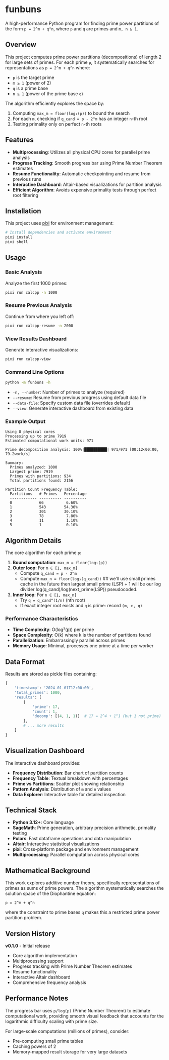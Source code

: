 # funbuns

A high-performance Python program for finding prime power partitions of the form `p = 2^m + q^n`, where `p` and `q` are primes and `m, n ≥ 1`.

## Overview

This project computes prime power partitions (decompositions) of length 2 for large sets of primes. For each prime `p`, it systematically searches for representations as `p = 2^m + q^n` where:
- `p` is the target prime
- `m ≥ 1` (power of 2)  
- `q` is a prime base
- `n ≥ 1` (power of the prime base `q`)

The algorithm efficiently explores the space by:
1. Computing `max_m = floor(log₂(p))` to bound the search
2. For each `m`, checking if `q_cand = p - 2^m` has an integer `n`-th root
3. Testing primality only on perfect `n`-th roots

## Features

- **Multiprocessing**: Utilizes all physical CPU cores for parallel prime analysis
- **Progress Tracking**: Smooth progress bar using Prime Number Theorem estimates
- **Resume Functionality**: Automatic checkpointing and resume from previous runs
- **Interactive Dashboard**: Altair-based visualizations for partition analysis
- **Efficient Algorithm**: Avoids expensive primality tests through perfect root filtering

## Installation

This project uses [pixi](https://pixi.sh) for environment management:

```bash
# Install dependencies and activate environment
pixi install
pixi shell
```

## Usage

### Basic Analysis

Analyze the first 1000 primes:
```bash
pixi run calcpp -n 1000
```

### Resume Previous Analysis

Continue from where you left off:
```bash
pixi run calcpp-resume -n 2000
```

### View Results Dashboard

Generate interactive visualizations:
```bash
pixi run calcpp-view
```

### Command Line Options

```bash
python -m funbuns -h
```

- `-n, --number`: Number of primes to analyze (required)
- `--resume`: Resume from previous progress using default data file  
- `--data-file`: Specify custom data file (overrides default)
- `--view`: Generate interactive dashboard from existing data

### Example Output

```
Using 8 physical cores
Processing up to prime 7919
Estimated computational work units: 971

Prime decomposition analysis: 100%|██████████| 971/971 [00:12<00:00, 79.2work/s]

Summary:
  Primes analyzed: 1000
  Largest prime: 7919
  Primes with partitions: 934
  Total partitions found: 2156

Partition Count Frequency Table:
  Partitions   # Primes   Percentage
  ------------ ---------- ----------
  0            66          6.60%
  1            543        54.30%
  2            301        30.10%
  3            78          7.80%
  4            11          1.10%
  5            1           0.10%
```

## Algorithm Details

The core algorithm for each prime `p`:

1. **Bound computation**: `max_m = floor(log₂(p))`
2. **Outer loop**: For `m ∈ [1, max_m]`
   - Compute `q_cand = p - 2^m`
   - Compute `max_n = floor(log₃(q_cand))` ## we'll use small primes cache in the future then largest small prime (LSP) + 1 will be our log divider log(q_cand)/log(next_prime(LSP)) pseudocoded.
3. **Inner loop**: For `n ∈ [1, max_n]`
   - Try `q = q_cand^(1/n)` (nth root)
   - If exact integer root exists and `q` is prime: record `(m, n, q)`

### Performance Characteristics

- **Time Complexity**: O(log²(p)) per prime
- **Space Complexity**: O(k) where k is the number of partitions found
- **Parallelization**: Embarrassingly parallel across primes
- **Memory Usage**: Minimal, processes one prime at a time per worker

## Data Format

Results are stored as pickle files containing:
```python
{
    'timestamp': '2024-01-01T12:00:00',
    'total_primes': 1000,
    'results': [
        {
            'prime': 17,
            'count': 1,
            'decomp': [(4, 1, 1)]  # 17 = 2^4 + 1^1 (but 1 not prime)
        },
        # ... more results
    ]
}
```

## Visualization Dashboard

The interactive dashboard provides:
- **Frequency Distribution**: Bar chart of partition counts
- **Frequency Table**: Textual breakdown with percentages  
- **Prime vs Partitions**: Scatter plot showing relationship
- **Pattern Analysis**: Distribution of `m` and `n` values
- **Data Explorer**: Interactive table for detailed inspection

## Technical Stack

- **Python 3.12+**: Core language
- **SageMath**: Prime generation, arbitrary precision arithmetic, primality testing
- **Polars**: Fast dataframe operations and data manipulation
- **Altair**: Interactive statistical visualizations
- **pixi**: Cross-platform package and environment management
- **Multiprocessing**: Parallel computation across physical cores

## Mathematical Background

This work explores additive number theory, specifically representations of primes as sums of prime powers. The algorithm systematically searches the solution space of the Diophantine equation:

```
p = 2^m + q^n
```

where the constraint to prime bases `q` makes this a restricted prime power partition problem.

## Version History

**v0.1.0** - Initial release
- Core algorithm implementation
- Multiprocessing support  
- Progress tracking with Prime Number Theorem estimates
- Resume functionality
- Interactive Altair dashboard
- Comprehensive frequency analysis

## Performance Notes

The progress bar uses `p/log(p)` (Prime Number Theorem) to estimate computational work, providing smooth visual feedback that accounts for the logarithmic difficulty scaling with prime size.

For large-scale computations (millions of primes), consider:
- Pre-computing small prime tables
- Caching powers of 2
- Memory-mapped result storage for very large datasets
